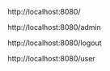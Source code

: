 http://localhost:8080/

http://localhost:8080/admin

http://localhost:8080/logout

http://localhost:8080/user